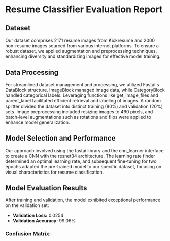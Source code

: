 # Resume Classifier Evaluation Report

## Dataset
Our dataset comprises 2171 resume images from Kickresume and 2000 non-resume images sourced from various internet platforms. To ensure a robust dataset, we applied augmentation and preprocessing techniques, enhancing diversity and standardizing images for effective model training.

## Data Processing
For streamlined dataset management and processing, we utilized Fastai's DataBlock structure. ImageBlock managed image data, while CategoryBlock handled categorical labels. Leveraging functions like get_image_files and parent_label facilitated efficient retrieval and labeling of images. A random splitter divided the dataset into distinct training (80%) and validation (20%) sets. Image preprocessing included resizing images to 460 pixels, and batch-level augmentations such as rotations and flips were applied to enhance model generalization.

## Model Selection and Performance
Our approach involved using the fastai library and the cnn_learner interface to create a CNN with the resnet34 architecture. The learning rate finder determined an optimal learning rate, and subsequent fine-tuning for two epochs adapted the pre-trained model to our specific dataset, focusing on visual characteristics for resume classification.

## Model Evaluation Results
After training and validation, the model exhibited exceptional performance on the validation set:
- **Validation Loss:** 0.0254
- **Validation Accuracy:** 99.06%

### Confusion Matrix:

